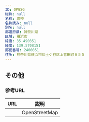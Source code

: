 ```yaml
---
ID: OPGSG
総称: null
名称: 歳神
名称読み: null
別名: null
都道府県: 神奈川県
区域: 横浜市
緯度: 35.490351
経度: 139.5708151
郵便番号: 2400051
住所: 神奈川県横浜市保土ケ谷区上菅田町６５５
---
```


## その他

### 参考URL

| URL | 説明          |
| --- | ------------- |
|     | OpenStreetMap |
